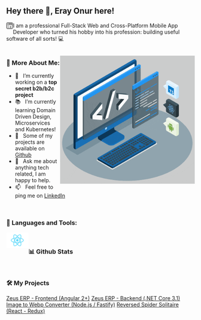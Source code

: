 ## Hey there 👋, Eray Onur here!
<a href='https://www.linkedin.com/in/eray-onur/'><img align='left' alt="linkedin" src="./assets/linkedin.svg" height='18px'/></a>
I am a professional Full-Stack Web and Cross-Platform Mobile App Developer who turned his hobby into his profession: building useful software of all sorts! 💻
<br/>
<br/>

<img align="right" alt="GIF" src="./techstack.gif" width="360px"/>
  
### 🧐 More About Me:

- 🔭 &nbsp; I’m currently working on a **top secret b2b/b2c project**
- 📚 &nbsp; I’m currently learning Domain Driven Design, Microservices and Kubernetes!
- 💎 &nbsp; Some of my projects are available on [Github](https://github.com/eray-onur?tab=repositories)
- 💬 &nbsp; Ask me about anything tech related, I am happy to help.
- 📫 &nbsp; Feel free to ping me on [LinkedIn](https://www.linkedin.com/in/eray-onur/)

<br>

### 🔨 Languages and Tools:
<a href="https://reactjs.org/" target="_blank"> <img align="left" alt="React" height ="42px" src="./assets/tech-stack/react.png"></a>
<br>
### 📊 Github Stats
<a href='https://github-readme-stats.vercel.app/api?username=eray-onur&count_private=true'>

</a>

<br>

### 🛠️ My Projects
<a href="https://github.com/eray-onur/zeuserp-webui" target="_blank">Zeus ERP - Frontend (Angular 2+)</a>
<a href="https://github.com/eray-onur/zeuserp-backend" target="_blank">Zeus ERP - Backend (.NET Core 3.1)</a>
<a href="https://github.com/eray-onur/image-to-webp-converter" target="_blank">Image to Webp Converter (Node.js / Fastify)</a>
<a href="https://github.com/eray-onur/reversed-spider-soltaire" target="_blank">Reversed Spider Solitaire (React - Redux)</a>
